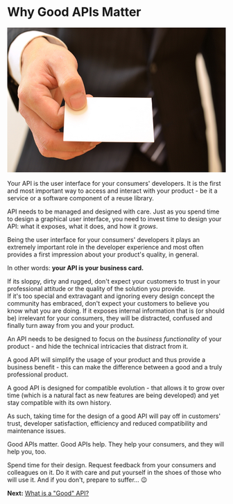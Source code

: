 # Why Good APIs Matter

![Business Card](https://github.com/FWinkler79/blog/blob/gh-pages/.assets/bizCard.jpg)

Your API is the user interface for your consumers' developers. It is the first and most important way to access and interact with your product - be it a service or a software component of a reuse library.

API needs to be managed and designed with care. Just as you spend time to design a graphical user interface, you need to invest time to design your API: what it exposes, what it does, and how it _grows_.

Being the user interface for your consumers' developers it plays an extremely important role in the developer experience and most often provides a first impression about your product's quality, in general.

In other words: **your API is your business card.**

If its sloppy, dirty and rugged, don't expect your customers to trust in your professional attitude or the quality of the solution you provide.  
If it's too special and extravagant and ignoring every design concept the community has embraced, don't expect your customers to believe you know what you are doing.
If it exposes internal information that is (or should be) irrelevant for your consumers, they will be distracted, confused and finally turn away from you and your product.

An API needs to be designed to focus on the _business functionality_ of your product - and hide the technical intricacies that distract from it.

A good API will simplify the usage of your product and thus provide a business benefit - this can make the difference between a good and a truly professional product.

A good API is designed for compatible evolution - that allows it to grow over time (which is a natural fact as new features are being developed) and yet stay compatible with its own history.

As such, taking time for the design of a good API will pay off in customers' trust, developer satisfaction, efficiency and reduced compatibility and maintenance issues.

Good APIs matter. Good APIs help. 
They help your consumers, and they will help you, too.

Spend time for their design. Request feedback from your consumers and colleagues on it. Do it with care and put yourself in the shoes of those who will use it.
And if you don't, prepare to suffer... 😉

**Next:** [What is a "Good" API?](./what-is-a-good-api.md)